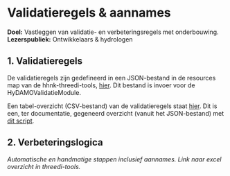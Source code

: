 # Validatieregels & aannames
**Doel:** Vastleggen van validatie- en verbeteringsregels met onderbouwing.  
**Lezerspubliek:** Ontwikkelaars & hydrologen

## 1. Validatieregels
De validatieregels zijn gedefineerd in een JSON-bestand in de resources map van de hhnk-threedi-tools, [hier](https://github.com/threedi/hhnk-threedi-tools/blob/main/hhnk_threedi_tools/resources/schematisation_builder/validationrules.json). Dit bestand is invoer voor de HyDAMOValidatieModule.

Een tabel-overzicht (CSV-bestand) van de validatieregels staat [hier](https://github.com/threedi/hhnk-threedi-tools/blob/main/hhnk_threedi_tools/resources/schematisation_builder/hhnk_validationrules.csv). Dit is een, ter documentatie, gegeneerd overzicht (vanuit het JSON-bestand) met [dit script](https://github.com/threedi/hhnk-threedi-tools/blob/main/hhnk_threedi_tools/core/schematisation_builder/utils/export_validation_rules_overview.py). 

## 2. Verbeteringslogica
_Automatische en handmatige stappen inclusief aannames._
_Link naar excel overzicht in threedi-tools._

